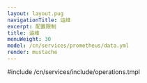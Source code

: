 ```yaml
---
layout: layout.pug
navigationTitle: 运维
excerpt: 配置限制
title: 运维
menuWeight: 30
model: /cn/services/prometheus/data.yml
render: mustache
---
```


#include /cn/services/include/operations.tmpl
